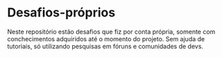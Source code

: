 # Desafios-próprios
Neste repositório estão desafios que fiz por conta própria, somente com conchecimentos adquiridos até o momento do projeto. Sem ajuda de tutoriais, só utilizando pesquisas em fóruns e comunidades de devs.
